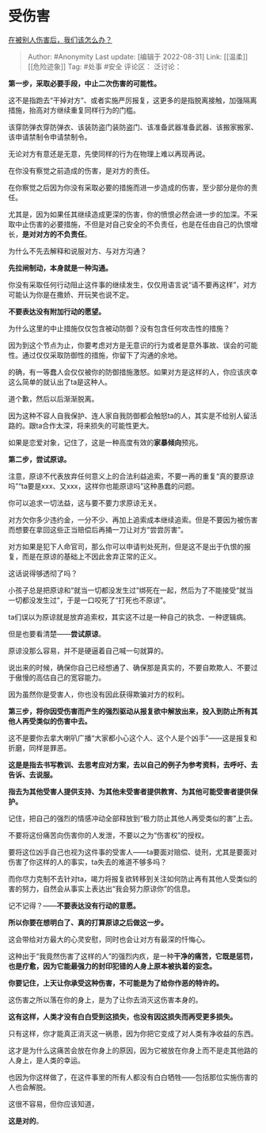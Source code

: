 # 受伤害
[在被别人伤害后，我们该怎么办？](https://www.zhihu.com/question/315284987/answer/1864804256)

> Author: #Anonymity
> Last update: [编辑于 2022-08-31]
> Link: [[温柔]] [[危险迹象]]
> Tag: #处事 #安全
> 评论区：
> 泛讨论：

**第一步，采取必要手段，中止二次伤害的可能性。**

这不是指跑去“干掉对方”、或者实施严厉报复，这更多的是指脱离接触，加强隔离措施，抬高对方继续重复同样行为的门槛。

该穿防弹衣穿防弹衣、该装防盗门装防盗门、该准备武器准备武器、该搬家搬家、该申请禁制令申请禁制令。

无论对方有意还是无意，先使同样的行为在物理上难以再现再说。

在你没有察觉之前造成的伤害，是对方的责任。

在你察觉之后因为你没有采取必要的措施而进一步造成的伤害，至少部分是你的责任。

尤其是，因为如果任其继续造成更深的伤害，你的愤恨必然会进一步的加深。不采取中止伤害的必要措施，不但是对自己安全的不负责任，也是在任由自己的仇恨增长，**是对对方的不负责任**。

为什么不先去解释和说服对方、与对方沟通？

**先拉闸制动，本身就是一种沟通。**

你没有采取任何行动阻止这件事的继续发生，仅仅用语言说“请不要再这样”，对方可能认为你是在撒娇、开玩笑也说不定。

**不要表达没有附加行动的愿望。**

为什么这里的中止措施仅仅包含被动防御？没有包含任何攻击性的措施？

因为到这个节点为止，你要考虑对方是无意识的行为或者是意外事故、误会的可能性。通过仅仅采取防御性的措施，你留下了沟通的余地。

的确，有一等蠢人会仅仅被你的防御措施激怒。如果对方是这样的人，你应该庆幸这么简单的就认出了ta是这种人。

道个歉，然后以后渐渐脱离。

因为这种不容人自我保护、连人家自我防御都会触怒ta的人，其实是不给别人留活路的。跟ta合作太深，将来损失的可能性更大。

如果是恋爱对象，记住了，这是一种高度有效的**家暴倾向**预兆。

**第二步，尝试原谅。**

注意，原谅不代表放弃任何意义上的合法利益追索，不要一再的重复“真的要原谅吗”“ta要是xxx、又xxx，这样你也能原谅吗”这种愚蠢的问题。

你可以追求一切法益，这与要不要力求原谅无关。

对方欠你多少违约金，一分不少、再加上追索成本继续追索。但是不要因为被伤害而想要在拿回这些正当赔偿后再捅一刀让对方“尝尝厉害”。

对方如果是犯下人命官司，那么你可以申请判处死刑，但是这不是出于仇恨的报复，而是在原谅的基础上不因此舍弃正常的正义。

这话说得够透彻了吗？

小孩子总是把原谅和“就当一切都没发生过”绑死在一起，然后为了不能接受“就当一切都没发生过”，于是一口咬死了“打死也不原谅”。

ta们误以为原谅就是放弃追索权，其实这不过是一种自己的执念、一种逻辑病。

但是也要看清楚——**尝试原谅**。

原谅没那么容易，并不是硬逼着自己喊一句就算的。

说出来的时候，确保你自己已经想通了、确保那是真实的，不要自欺欺人、不要过于傲慢的高估自己的宽容能力。

因为虽然你是受害人，你也没有因此获得欺骗对方的权利。

**第三步，将你因受伤害而产生的强烈驱动从报复欲中解放出来，投入到防止所有其他人再受类似的伤害中去。**

这不是要你去拿大喇叭广播“大家都小心这个人、这个人是个凶手”——这是报复和折磨，同样是罪恶。

**这是是指去书写教训、去思考应对方案，去以自己的例子为参考资料，去呼吁、去告诉、去说服。**

**指去为其他受害人提供支持、为其他未受害者提供教育、为其他可能受害者提供保护。**

记住，把自己的强烈的情感冲动全部释放到“极力防止其他人再受类似的害”上去。

不要将这份痛苦向伤害你的人发泄，不要以之为“伤害权”的授权。

要将这位凶手自己也视为这件事的受害人——ta要面对赔偿、徒刑，尤其是要面对伤害了你这样的人的事实，ta失去的难道不够多吗？

而你尽力克制不去针对ta，竭力将报复欲转移到关注如何防止再有其他人受类似的害的努力，自然会从事实上表达出“我会努力原谅你”的信息。

记不记得？——**不要表达没有行动的意愿。**

**所以你要在想明白了、真的打算原谅之后做这一步。**

这会带给对方最大的心灵安慰，同时也会让对方有最深的忏悔心。

这种出于“我竟然伤害了这样的人”的强烈内疚，是一种**干净的痛苦，它既是惩罚，也是疗愈，因为它能最强力的封印犯错的人身上原本被执着的妄念。**

**你要记住，上天让你承受这种伤害，不可能是为了给你作恶的特许的。**

这伤害之所以落在你的身上，是为了让你去消灭这伤害本身的。

**这有这样，人类才没有白白受到这损失，也没有因这损失而再受更多损失。**

只有这样，你才能真正消灭这一祸患，因为你把它变成了对人类有净收益的东西。

这才是为什么这痛苦会放在你身上的原因，因为它被放在你身上而不是走其他路的人身上，是人类的幸运。

也因为你这样做了，在这件事里的所有人都没有白白牺牲——包括那位实施伤害的人也会解脱。

这很不容易，但你应该知道，

**这是对的**。
